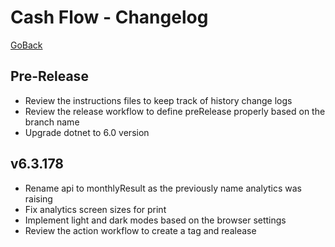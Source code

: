 # Cash Flow - Changelog
[GoBack](../README.md)  

## Pre-Release
- Review the instructions files to keep track of history change logs
- Review the release workflow to define preRelease properly based on the branch name
- Upgrade dotnet to 6.0 version

## v6.3.178
- Rename api to monthlyResult as the previously name analytics was raising
- Fix analytics screen sizes for print
- Implement light and dark modes based on the browser settings
- Review the action workflow to create a tag and realease
